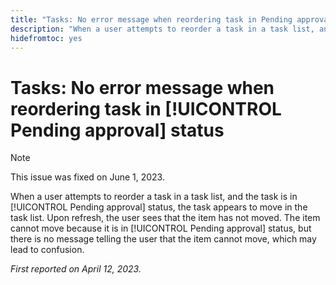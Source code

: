 ```yaml
---
title: "Tasks: No error message when reordering task in Pending approval status"
description: "When a user attempts to reorder a task in a task list, and the task is in [!UICONTROL Pending approval] status, the task appears to move in the task list. Upon refresh, the user sees that the item has not moved. The item cannot move because it is in [!UICONTROL Pending approval] status, but there is no message telling the user that the item cannot move, which may lead to confusion."
hidefromtoc: yes
---
```


# Tasks: No error message when reordering task in [!UICONTROL Pending approval] status

>[!NOTE]
>
>This issue was fixed on June 1, 2023.

When a user attempts to reorder a task in a task list, and the task is in [!UICONTROL Pending approval] status, the task appears to move in the task list. Upon refresh, the user sees that the item has not moved. The item cannot move because it is in [!UICONTROL Pending approval] status, but there is no message telling the user that the item cannot move, which may lead to confusion.

_First reported on April 12, 2023._

